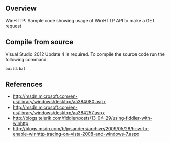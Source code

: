 ## Overview

WinHTTP: Sample code showing usage of WinHTTP API to make a GET request

## Compile from source


Visual Studio 2012 Update 4 is required. To compile the source code run the following command:

```
build.bat
```

## References

* http://msdn.microsoft.com/en-us/library/windows/desktop/aa384080.aspx
* http://msdn.microsoft.com/en-us/library/windows/desktop/aa384257.aspx
* http://blogs.telerik.com/fiddler/posts/13-04-29/using-fiddler-with-winhttp
* http://blogs.msdn.com/b/jpsanders/archive/2009/05/28/how-to-enable-winhttp-tracing-on-vista-2008-and-windows-7.aspx




